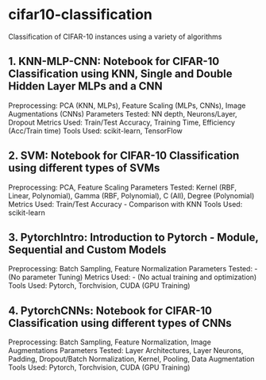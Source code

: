 # cifar10-classification
Classification of CIFAR-10 instances using a variety of algorithms

## 1. KNN-MLP-CNN: Notebook for CIFAR-10 Classification using KNN, Single and Double Hidden Layer MLPs and a CNN
Preprocessing: PCA (KNN, MLPs), Feature Scaling (MLPs, CNNs), Image Augmentations (CNNs)
Parameters Tested: NN depth, Neurons/Layer, Dropout
Metrics Used: Train/Test Accuracy, Training Time, Efficiency (Acc/Train time)
Tools Used: scikit-learn, TensorFlow

## 2. SVM: Notebook for CIFAR-10 Classification using different types of SVMs
Preprocessing: PCA, Feature Scaling
Parameters Tested: Kernel (RBF, Linear, Polynomial), Gamma (RBF, Polynomial), C (All), Degree (Polynomial)
Metrics Used: Train/Test Accuracy - Comparison with KNN
Tools Used: scikit-learn

## 3. PytorchIntro: Introduction to Pytorch - Module, Sequential and Custom Models
Preprocessing: Batch Sampling, Feature Normalization
Parameters Tested: - (No parameter Tuning)
Metrics Used: - (No actual training and optimization)
Tools Used: Pytorch, Torchvision, CUDA (GPU Training)

## 4. PytorchCNNs: Notebook for CIFAR-10 Classification using different types of CNNs
Preprocessing: Batch Sampling, Feature Normalization, Image Augmentations
Parameters Tested: Layer Architectures, Layer Neurons, Padding, Dropout/Batch Normalization, Kernel, Pooling, Data Augmentation 
Tools Used: Pytorch, Torchvision, CUDA (GPU Training)
